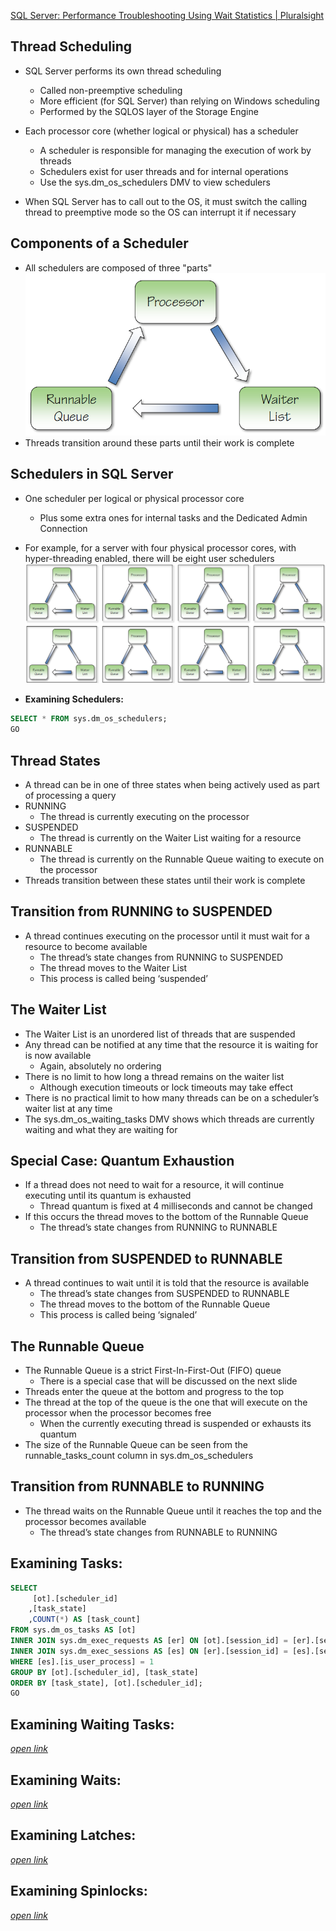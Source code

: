 [SQL Server: Performance Troubleshooting Using Wait Statistics | Pluralsight](https://www.pluralsight.com/courses/sqlserver-waits)

## Thread Scheduling
- SQL Server performs its own thread scheduling 
  + Called non-preemptive scheduling 
  + More efficient (for SQL Server) than relying on Windows scheduling 
  + Performed by the SQLOS layer of the Storage Engine 
 
- Each processor core (whether logical or physical) has a scheduler 
  + A scheduler is responsible for managing the execution of work by threads 
  + Schedulers exist for user threads and for internal operations 
  + Use the sys.dm_os_schedulers DMV to view schedulers 
 
- When SQL Server has to call out to the OS, it must switch the calling thread to preemptive mode so the OS can interrupt it if necessary

## Components of a Scheduler
- All schedulers are composed of three "parts"
![alt text](imgs/scheduler_components.png)
- Threads transition around these parts until their work is complete

## Schedulers in SQL Server
- One scheduler per logical or physical processor core
  + Plus some extra ones for internal tasks and the Dedicated Admin Connection
- For example, for a server with four physical processor cores, with hyper-threading enabled, there will be eight user schedulers
![alt text](imgs/schedulers.png)

- **Examining Schedulers:**
```sql
SELECT * FROM sys.dm_os_schedulers;
GO
```

## Thread States
- A thread can be in one of three states when being actively used as part of processing a query
- RUNNING
  + The thread is currently executing on the processor
- SUSPENDED
  + The thread is currently on the Waiter List waiting for a resource
- RUNNABLE
  + The thread is currently on the Runnable Queue waiting to execute on the processor
- Threads transition between these states until their work is complete

## Transition from RUNNING to SUSPENDED
- A thread continues executing on the processor until it must wait for a resource to become available
  + The thread’s state changes from RUNNING to SUSPENDED
  + The thread moves to the Waiter List
  + This process is called being ‘suspended’

## The Waiter List
- The Waiter List is an unordered list of threads that are suspended
- Any thread can be notified at any time that the resource it is waiting for is now available
  + Again, absolutely no ordering
- There is no limit to how long a thread remains on the waiter list
  + Although execution timeouts or lock timeouts may take effect
- There is no practical limit to how many threads can be on a scheduler’s waiter list at any time
- The sys.dm_os_waiting_tasks DMV shows which threads are currently waiting and what they are waiting for

## Special Case: Quantum Exhaustion
- If a thread does not need to wait for a resource, it will continue executing until its quantum is exhausted
  + Thread quantum is fixed at 4 milliseconds and cannot be changed
- If this occurs the thread moves to the bottom of the Runnable Queue
  + The thread’s state changes from RUNNING to RUNNABLE
  
## Transition from SUSPENDED to RUNNABLE
- A thread continues to wait until it is told that the resource is available
  + The thread’s state changes from SUSPENDED to RUNNABLE
  + The thread moves to the bottom of the Runnable Queue
  + This process is called being ‘signaled’

## The Runnable Queue
- The Runnable Queue is a strict First-In-First-Out (FIFO) queue
  + There is a special case that will be discussed on the next slide
- Threads enter the queue at the bottom and progress to the top
- The thread at the top of the queue is the one that will execute on the processor when the processor becomes free
  + When the currently executing thread is suspended or exhausts its quantum
- The size of the Runnable Queue can be seen from the runnable_tasks_count column in sys.dm_os_schedulers

## Transition from RUNNABLE to RUNNING
- The thread waits on the Runnable Queue until it reaches the top and the processor becomes available
  + The thread’s state changes from RUNNABLE to RUNNING

## Examining Tasks:
```sql
SELECT
	 [ot].[scheduler_id]
	,[task_state]
	,COUNT(*) AS [task_count]
FROM sys.dm_os_tasks AS [ot]
INNER JOIN sys.dm_exec_requests AS [er] ON [ot].[session_id] = [er].[session_id]
INNER JOIN sys.dm_exec_sessions AS [es] ON [er].[session_id] = [es].[session_id]
WHERE [es].[is_user_process] = 1
GROUP BY [ot].[scheduler_id], [task_state]
ORDER BY [task_state], [ot].[scheduler_id];
GO
```

## Examining Waiting Tasks:
[*open link*](ExaminingWaitingTasks.sql)

## Examining Waits:
[*open link*](ExaminingWaits.sql)

## Examining Latches:
[*open link*](ExaminingLatches.sql)

## Examining Spinlocks:
[*open link*](ExaminingSpinlocks.sql)
